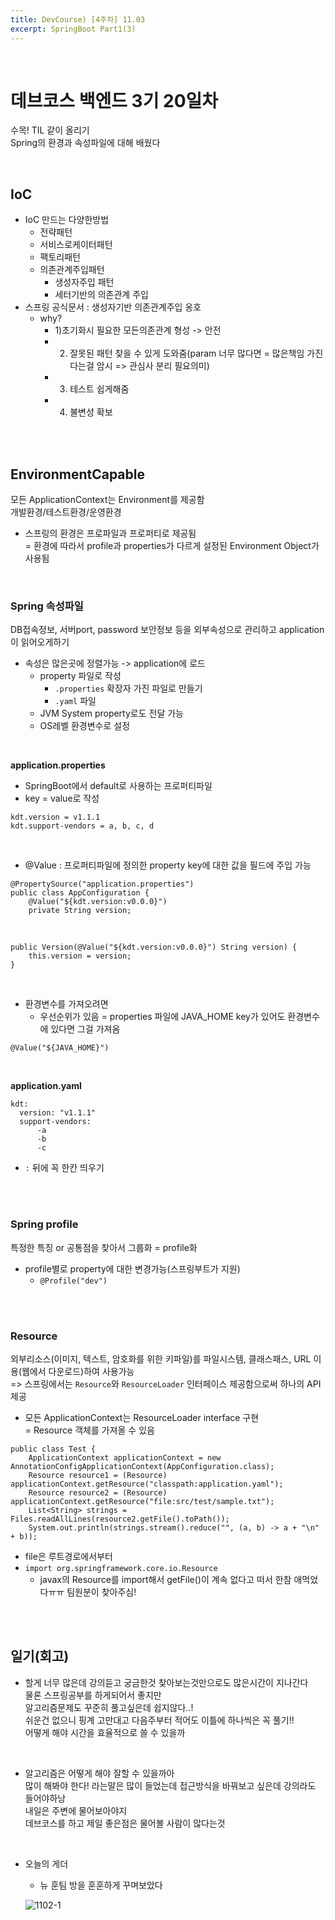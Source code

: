 ```yaml
---
title: DevCourse) [4주차] 11.03   
excerpt: SpringBoot Part1(3)  
---
```


<br/>

# 데브코스 백엔드 3기 20일차   

수목! TIL 같이 올리기   
Spring의 환경과 속성파일에 대해 배웠다   

<br/>

## IoC  
- IoC 만드는 다양한방법  
  - 전략패턴
  - 서비스로케이터패턴
  - 팩토리패턴
  - 의존관계주입패턴
    - 생성자주입 패턴
    - 세터기반의 의존관계 주입  
- 스프링 공식문서 : 생성자기반 의존관계주입 옹호  
  - why?  
    - 1)초기화시 필요한 모든의존관계 형성 -> 안전
    - 2) 잘못된 패턴 찾을 수 있게 도와줌(param 너무 많다면 = 많은책임 가진다는걸 암시 => 관심사 분리 필요의미)  
    - 3) 테스트 쉽게해줌
    - 4) 불변성 확보     


<br/><br/>

## EnvironmentCapable  
모든 ApplicationContext는 Environment를 제공함    
개발환경/테스트환경/운영환경   

- 스프링의 환경은 프로파일과 프로퍼티로 제공됨   
  = 환경에 따라서 profile과 properties가 다르게 설정된 Environment Object가 사용됨  

<br/>
  
### Spring 속성파일  
DB접속정보, 서버port, password 보안정보 등을 외부속성으로 관리하고 application이 읽어오게하기  
- 속성은 많은곳에 정렬가능 -> application에 로드  
  - property 파일로 작성
    - `.properties` 확장자 가진 파일로 만들기
    - `.yaml` 파일   
  - JVM System property로도 전달 가능
  - OS레벨 환경변수로 설정 

<br/>

**application.properties**  
- SpringBoot에서 default로 사용하는 프로퍼티파일  
- key = value로 작성

```
kdt.version = v1.1.1   
kdt.support-vendors = a, b, c, d
```

<br/>

- @Value : 프로퍼티파일에 정의한 property key에 대한 값을 필드에 주입 가능  

```
@PropertySource("application.properties")
public class AppConfiguration {
    @Value("${kdt.version:v0.0.0}")
    private String version;
```

<br/>

```
public Version(@Value("${kdt.version:v0.0.0}") String version) {
    this.version = version;
}
```

<br/>

- 환경변수를 가져오려면  
  - 우선순위가 있음 = properties 파일에 JAVA_HOME key가 있어도 환경변수에 있다면 그걸 가져옴   

```
@Value("${JAVA_HOME}")
```

<br/>

**application.yaml**  
```
kdt:
  version: "v1.1.1"
  support-vendors: 
      -a
      -b
      -c
```
- `:` 뒤에 꼭 한칸 띄우기  

<br/><br/>

### Spring profile  
특정한 특징 or 공통점을 찾아서 그룹화 = profile화    
- profile별로 property에 대한 변경가능(스프링부트가 지원)   
  - `@Profile("dev")`     

<br/><br/>

### Resource    
외부리소스(이미지, 텍스트, 암호화를 위한 키파일)를 파일시스템, 클래스패스, URL 이용(웹에서 다운로드)하여 사용가능      
=> 스프링에서는 `Resource`와 `ResourceLoader` 인터페이스 제공함으로써 하나의 API 제공  

- 모든 ApplicationContext는 ResourceLoader interface 구현  
  = Resource 객체를 가져올 수 있음  

```
public class Test {
    ApplicationContext applicationContext = new AnnotationConfigApplicationContext(AppConfiguration.class);
    Resource resource1 = (Resource) applicationContext.getResource("classpath:application.yaml");
    Resource resource2 = (Resource) applicationContext.getResource("file:src/test/sample.txt");
    List<String> strings = Files.readAllLines(resource2.getFile().toPath());
    System.out.println(strings.stream().reduce("", (a, b) -> a + "\n" + b));
```

- file은 루트경로에서부터
- `import org.springframework.core.io.Resource`   
  - javax의 Resource를 import해서 getFile()이 계속 없다고 떠서 한참 애먹었다ㅠㅠ 팀원분이 찾아주심!   

<br/><br/>   

## 일기(회고)  

- 할게 너무 많은데 강의듣고 궁금한것 찾아보는것만으로도 많은시간이 지나간다    
  물론 스프링공부를 하게되어서 좋지만   
  알고리즘문제도 꾸준히 풀고싶은데 쉽지않다..!  
  쉬운건 없으니 핑계 고만대고 다음주부터 적어도 이틀에 하나씩은 꼭 풀기!!   
  어떻게 해야 시간을 효율적으로 쓸 수 있을까    
  
<br/>

- 알고리즘은 어떻게 해야 잘할 수 있을까아  
  많이 해봐야 한다! 라는말은 많이 들었는데 접근방식을 바꿔보고 싶은데 강의라도 들어야하낭  
  내일은 주변에 물어보아야지  
  데브코스를 하고 제일 좋은점은 물어볼 사람이 많다는것  
  
<br/>

- 오늘의 게더
  - 뉴 훈팀 방을 훈훈하게 꾸며보았다   

  ![1102-1](https://user-images.githubusercontent.com/103614357/199738515-81920b9f-4e5b-40b1-a9a7-bc7ff7aeeb1a.png)  





